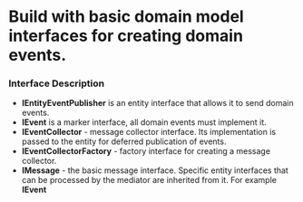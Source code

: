 # Build with basic domain model interfaces for creating domain events.

### Interface Description

* **IEntityEventPublisher** is an entity interface that allows it to send domain events.
* **IEvent** is a marker interface, all domain events must implement it.
* **IEventCollector** - message collector interface. Its implementation is passed to the entity for deferred publication of events.
* **IEventCollectorFactory** - factory interface for creating a message collector.
* **IMessage** - the basic message interface. Specific entity interfaces that can be processed by the mediator are inherited from it. For example **IEvent**